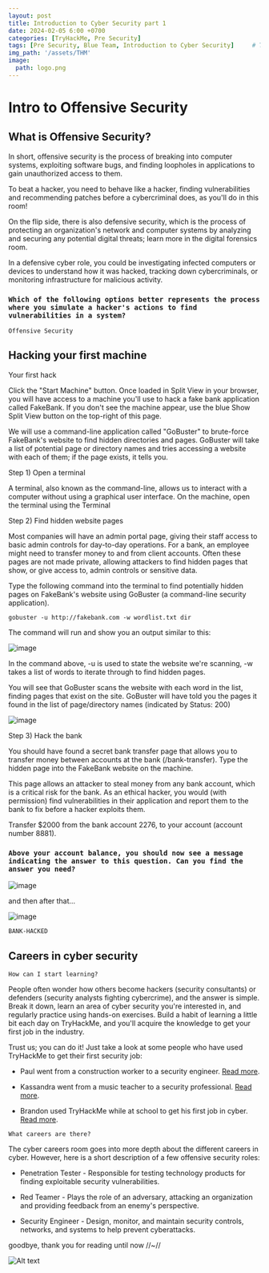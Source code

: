 ```yaml
---
layout: post
title: Introduction to Cyber Security part 1 
date: 2024-02-05 6:00 +0700
categories: [TryHackMe, Pre Security]
tags: [Pre Security, Blue Team, Introduction to Cyber Security]     # TAG names should always be lowercase
img_path: '/assets/THM'
image: 
  path: logo.png
--- 
```


# Intro to Offensive Security

## What is Offensive Security?

In short, offensive security is the process of breaking into computer systems, exploiting software bugs, and finding loopholes in applications to gain unauthorized access to them.

To beat a hacker, you need to behave like a hacker, finding vulnerabilities and recommending patches before a cybercriminal does, as you'll do in this room!

On the flip side, there is also defensive security, which is the process of protecting an organization's network and computer systems by analyzing and securing any potential digital threats; learn more in the digital forensics room.

In a defensive cyber role, you could be investigating infected computers or devices to understand how it was hacked, tracking down cybercriminals, or monitoring infrastructure for malicious activity.

### `Which of the following options better represents the process where you simulate a hacker's actions to find vulnerabilities in a system?`

`Offensive Security`

## Hacking your first machine

Your first hack

Click the "Start Machine" button. Once loaded in Split View in your browser, you will have access to a machine you'll use to hack a fake bank application called FakeBank. If you don't see the machine appear, use the blue Show Split View button on the top-right of this page.

We will use a command-line application called "GoBuster" to brute-force FakeBank's website to find hidden directories and pages. GoBuster will take a list of potential page or directory names and tries accessing a website with each of them; if the page exists, it tells you.

Step 1) Open a terminal

A terminal, also known as the command-line, allows us to interact with a computer without using a graphical user interface. On the machine, open the terminal using the Terminal

Step 2) Find hidden website pages

Most companies will have an admin portal page, giving their staff access to basic admin controls for day-to-day operations. For a bank, an employee might need to transfer money to and from client accounts. Often these pages are not made private, allowing attackers to find hidden pages that show, or give access to, admin controls or sensitive data.

Type the following command into the terminal to find potentially hidden pages on FakeBank's website using GoBuster (a command-line security application).

```
gobuster -u http://fakebank.com -w wordlist.txt dir

```

The command will run and show you an output similar to this:

![image](https://github.com/zs0b/zs0b.github.io/assets/118095276/50143735-b86d-4cfd-999f-4eaf2cd72c65)

In the command above, -u is used to state the website we're scanning, -w takes a list of words to iterate through to find hidden pages.

You will see that GoBuster scans the website with each word in the list, finding pages that exist on the site. GoBuster will have told you the pages it found in the list of page/directory names (indicated by Status: 200)

![image](https://github.com/zs0b/zs0b.github.io/assets/118095276/a0db465f-6fa2-467f-aaa3-0f6184abcdf9)

Step 3) Hack the bank

You should have found a secret bank transfer page that allows you to transfer money between accounts at the bank (/bank-transfer). Type the hidden page into the FakeBank website on the machine.

This page allows an attacker to steal money from any bank account, which is a critical risk for the bank. As an ethical hacker, you would (with permission) find vulnerabilities in their application and report them to the bank to fix before a hacker exploits them.

Transfer $2000 from the bank account 2276, to your account (account number 8881).

### `Above your account balance, you should now see a message indicating the answer to this question. Can you find the answer you need?`

![image](https://github.com/zs0b/zs0b.github.io/assets/118095276/c45b253f-be4b-4b47-bbac-b18f407dc894)

and then after that...

![image](https://github.com/zs0b/zs0b.github.io/assets/118095276/a751316e-c9db-4eae-b117-28c05994b204)

`BANK-HACKED`

## Careers in cyber security

`How can I start learning?`

People often wonder how others become hackers (security consultants) or defenders (security analysts fighting cybercrime), and the answer is simple. Break it down, learn an area of cyber security you're interested in, and regularly practice using hands-on exercises. Build a habit of learning a little bit each day on TryHackMe, and you'll acquire the knowledge to get your first job in the industry.

Trust us; you can do it! Just take a look at some people who have used TryHackMe to get their first security job:

- Paul went from a construction worker to a security engineer. [Read more](https://tryhackme.com/r/resources/blog/construction-worker-to-security-engineer-how-paul-used-tryhackme-to-land-his-first-job-in-security).

- Kassandra went from a music teacher to a security professional. [Read more](https://tryhackme.com/r/resources/blog/the-teacher-becomes-the-student).

- Brandon used TryHackMe while at school to get his first job in cyber. [Read more](https://tryhackme.com/r/resources/blog/brandons-success-story).

`What careers are there?` 

The cyber careers room goes into more depth about the different careers in cyber. However, here is a short description of a few offensive security roles:

- Penetration Tester - Responsible for testing technology products for finding exploitable security vulnerabilities.

- Red Teamer - Plays the role of an adversary, attacking an organization and providing feedback from an enemy's perspective.

- Security Engineer - Design, monitor, and maintain security controls, networks, and systems to help prevent cyberattacks.

goodbye, thank you for reading until now //~//

![Alt text](https://media.giphy.com/media/qiMbLh4WHEZyw/giphy.gif?cid=790b7611iegnq76xglpshccvv18cbqxo935qhpyh9tiyl2g4&ep=v1_gifs_trending&rid=giphy.gif&ct=g) 
